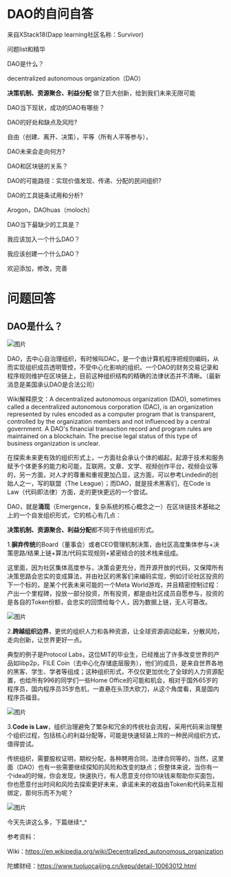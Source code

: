 # DAO的自问自答

来自XStack18(Dapp learning社区名称：Survivor)

问题list和精华

DAO是什么？

decentralized autonomous organization（DAO）

**决策机制、资源聚合、利益分配**  做了巨大创新，给到我们未来无限可能

DAO当下现状，成功的DAO有哪些？

DAO的好处和缺点及风险?

自由（创建、离开、决策），平等（所有人平等参与），

DAO未来会走向何方?

DAO和区块链的关系？

DAO的可能路径：实现价值发现、传递、分配的民间组织?

DAO的工具链条试用和分析?

Arogon，DAOhuas（moloch）

DAO当下最缺少的工具是？

我应该加入一个什么DAO？

我应该创建一个什么DAO？

欢迎添加，修改，完善

# 问题回答

## DAO是什么？

![图片](https://mmbiz.qpic.cn/mmbiz_png/hQOcLbSk4VZUnxOaibgSzIVsDhsnjBQ9qS7gcHT1iccYrxibwU81H6iazHhTXu0G8fsQflicLLvNnpxPD5owptwCPcA/640?wx_fmt=png&tp=webp&wxfrom=5&wx_lazy=1&wx_co=1)

DAO，去中心自治理组织，有时候叫DAC，是一个由计算机程序把规则编码，从而实现组织成员透明管控，不受中心化影响的组织。一个DAO的财务交易记录和程序规则维护在区块链上，目前这种组织结构的精确的法律状态并不清晰。（最新消息是美国承认DAO是合法公司）

Wiki解释原文：A decentralized autonomous organization (DAO), sometimes called a decentralized autonomous corporation (DAC), is an organization represented by rules encoded as a computer program that is transparent, controlled by the organization members and not influenced by a central government. A DAO's financial transaction record and program rules are maintained on a blockchain. The precise legal status of this type of business organization is unclear.

在探索未来更有效的组织形式上，一方面社会承认个体的崛起，起源于技术和服务赋予个体更多的能力和可能，互联网，文章、文学、视频创作平台，视频会议等的，另一方面，对人才的尊重和重视更加凸显，这方面，可以参考Lindedin的创始人之一，写的联盟（The League）；而DAO，就是技术黑客们，在Code is Law（代码即法律）方面，走的更快更远的一个尝试。

DAO，就是**涌现**（Emergence，复杂系统的核心概念之一）在区块链技术基础之上的一个自发组织形式，它的核心有几点：

**决策机制、资源聚合、利益分配**都不同于传统组织形式。

1.**摒弃传统**的Board（董事会）或者CEO管理机制决策，由社区高度集体参与+决策思路/结果上链+算法/代码实现规则+紧密结合的技术栈来组成。

这里面，因为社区集体高度参与，决策会更充分，而开源开放的代码，又保障所有决策思路会忠实的变成算法，并由社区的黑客们来编码实现，例如讨论社区投资的下一个标的，是某个代表未来可能的一个Meta World游戏，并且精密控制过程：产出一个里程碑，投放一部分投资，所有投资，都是由社区成员自愿参与，投资的是各自的Token份额，会忠实的回馈给每个人，因为数据上链，无人可篡改。

![图片](https://mmbiz.qpic.cn/mmbiz_jpg/hQOcLbSk4VZUnxOaibgSzIVsDhsnjBQ9qft1NW7m40JVhbLaecQnu7SlLzvW1KiaxVn6Oy8hINzVA7nPWsxfjDpQ/640?wx_fmt=jpeg&tp=webp&wxfrom=5&wx_lazy=1&wx_co=1)



2.**跨越组织边界**，更优的组织人力和各种资源，让全球资源调动起来，分散风险，走向创新，让世界更好一点。

典型的例子是Protocol Labs，这位MIT的毕业生，已经推出了许多改变世界的产品如libp2p，FILE Coin（去中心化存储底层服务），他们的成员，是来自世界各地的黑客、学生、学者等组成；这种组织形式，不仅仅更加优化了全球的人力资源配置，也给所有996的同学们一些Home Office的可能和机会，相对于国外65岁的程序员，国内程序员35岁危机，一直悬在头顶大砍刀，从这个角度看，真是国内程序员福音。

![图片](https://mmbiz.qpic.cn/mmbiz_png/hQOcLbSk4VZUnxOaibgSzIVsDhsnjBQ9q1pES1KnuicGNqaYp8SYL8RgtO7Zzq7nwf3Wniak9y6Rw994FCnExO4YA/640?wx_fmt=png&tp=webp&wxfrom=5&wx_lazy=1&wx_co=1)



3.**Code is Law**，组织治理避免了繁杂和冗余的传统社会流程，采用代码来治理整个组织过程，包括核心的利益分配等，可能是快速轻装上阵的一种民间组织方式，值得尝试。

传统组织，需要股权证明，期权分配，各种聘用合同，法律合同等的，当然，这里面（DAO）也有一些需要继续探知的风险和改变的缺点；但整体来说，当你有一个idea的时候，你会发现，快速执行，有人愿意支付你10块钱来帮助你买面包，你也愿意付出时间和风险去探索更好未来，承诺未来的收益由Token和代码来互相绑定，那何乐而不为呢？

![图片](https://mmbiz.qpic.cn/mmbiz_png/hQOcLbSk4VZUnxOaibgSzIVsDhsnjBQ9qfOC72wfW5yBDKLhh7AQkQH9I2UyhePFpdjNWNl3jiakUjmohhoY7SxA/640?wx_fmt=png&tp=webp&wxfrom=5&wx_lazy=1&wx_co=1)

今天先讲这么多，下篇继续^_^

参考资料：

Wiki：https://en.wikipedia.org/wiki/Decentralized_autonomous_organization

陀螺财经：https://www.tuoluocaijing.cn/kepu/detail-10063012.html

